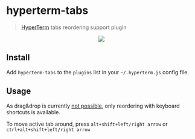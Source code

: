 # hyperterm-tabs

> [HyperTerm](https://hyperterm.org) tabs reordering support plugin

<div align="center">
    <img src="https://raw.githubusercontent.com/patrik-piskay/hyperterm-tabs/master/hyperterm-tabs.gif">
</div>

## Install

Add `hyperterm-tabs` to the `plugins` list in your `~/.hyperterm.js` config file.

## Usage

As drag&drop is currently [not possible](https://github.com/zeit/hyper/issues/911), only reordering with keyboard shortcuts is available.

To move active tab around, press `alt+shift+left/right arrow` or `ctrl+alt+shift+left/right arrow`
